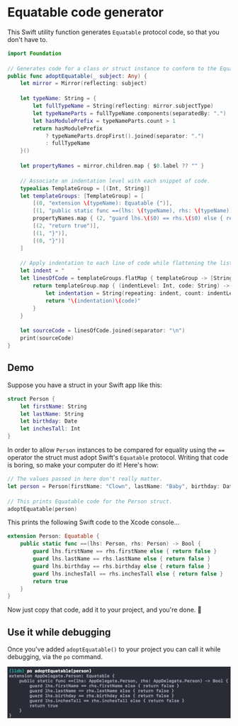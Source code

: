 # Equatable code generator
This Swift utility function generates `Equatable` protocol code, so that you don't have to.
```swift
import Foundation

// Generates code for a class or struct instance to conform to the Equatable protocol.
public func adoptEquatable(_ subject: Any) {
    let mirror = Mirror(reflecting: subject)
    
    let typeName: String = {
        let fullTypeName = String(reflecting: mirror.subjectType)
        let typeNameParts = fullTypeName.components(separatedBy: ".")
        let hasModulePrefix = typeNameParts.count > 1
        return hasModulePrefix
            ? typeNameParts.dropFirst().joined(separator: ".")
            : fullTypeName
    }()
    
    let propertyNames = mirror.children.map { $0.label ?? "" }
    
    // Associate an indentation level with each snippet of code.
    typealias TemplateGroup = [(Int, String)]
    let templateGroups: [TemplateGroup] = [
        [(0, "extension \(typeName): Equatable {")],
        [(1, "public static func ==(lhs: \(typeName), rhs: \(typeName)) -> Bool {")],
        propertyNames.map { (2, "guard lhs.\($0) == rhs.\($0) else { return false }") },
        [(2, "return true")],
        [(1, "}")],
        [(0, "}")]
    ]
    
    // Apply indentation to each line of code while flattening the list.
    let indent = "    "
    let linesOfCode = templateGroups.flatMap { templateGroup -> [String] in
        return templateGroup.map { (indentLevel: Int, code: String) -> String in
            let indentation = String(repeating: indent, count: indentLevel)
            return "\(indentation)\(code)"
        }
    }
    
    let sourceCode = linesOfCode.joined(separator: "\n")
    print(sourceCode)
}
```
## Demo
Suppose you have a struct in your Swift app like this:
```swift
struct Person {
    let firstName: String
    let lastName: String
    let birthday: Date
    let inchesTall: Int
}
```
In order to allow `Person` instances to be compared for equality using the `==` operator the struct must adopt Swift's `Equatable` protocol. Writing that code is boring, so make your computer do it! Here's how:
```swift
// The values passed in here don't really matter.
let person = Person(firstName: "Clown", lastName: "Baby", birthday: Date(), inchesTall: 18)

// This prints Equatable code for the Person struct.
adoptEquatable(person)
```
This prints the following Swift code to the Xcode console…
```swift
extension Person: Equatable {
    public static func ==(lhs: Person, rhs: Person) -> Bool {
        guard lhs.firstName == rhs.firstName else { return false }
        guard lhs.lastName == rhs.lastName else { return false }
        guard lhs.birthday == rhs.birthday else { return false }
        guard lhs.inchesTall == rhs.inchesTall else { return false }
        return true
    }
}
```
Now just copy that code, add it to your project, and you're done. 🙌

## Use it while debugging
Once you've added `adoptEquatable()` to your project you can call it while debugging, via the `po` command.

![alt tag](call-while-debugging.png)
